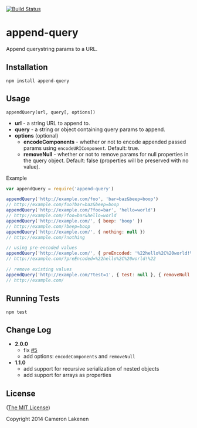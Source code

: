 [![Build Status](https://travis-ci.org/lakenen/node-append-query.png?branch=master)](https://travis-ci.org/lakenen/node-append-query)

# append-query

Append querystring params to a URL.

## Installation

```
npm install append-query
```


## Usage

`appendQuery(url, query[, options])`

* **url** - a string URL to append to.
* **query** - a string or object containing query params to append.
* **options** (optional)
  * **encodeComponents** - whether or not to encode appended passed params using `encodeURIComponent`. Default: true.
  * **removeNull** - whether or not to remove params for null properties in the query object. Default: false (properties will be preserved with no value).

Example
```js
var appendQuery = require('append-query')

appendQuery('http://example.com/foo', 'bar=baz&beep=boop')
// http://example.com/foo?bar=baz&beep=boop
appendQuery('http://example.com/?foo=bar', 'hello=world')
// http://example.com/?foo=bar&hello=world
appendQuery('http://example.com/', { beep: 'boop' })
// http://example.com/?beep=boop
appendQuery('http://example.com/', { nothing: null })
// http://example.com/?nothing

// using pre-encoded values
appendQuery('http://example.com/', { preEncoded: '%22hello%2C%20world!%22' }, { encodeComponents: false })
// http://example.com/?preEncoded=%22hello%2C%20world!%22

// remove existing values
appendQuery('http://example.com/?test=1', { test: null }, { removeNull: true })
// http://example.com/

```


## Running Tests

```
npm test
```


## Change Log

* **2.0.0**
  - fix [#5](https://github.com/lakenen/node-append-query/issues/5)
  - add options: `encodeComponents` and `removeNull`
* **1.1.0**
  - add support for recursive serialization of nested objects
  - add support for arrays as properties


## License

([The MIT License](LICENSE))

Copyright 2014 Cameron Lakenen

